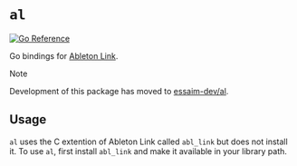 # `al`
[![Go Reference](https://pkg.go.dev/badge/github.com/antoi-ne/al.svg)](https://pkg.go.dev/github.com/antoi-ne/al)

Go bindings for [Ableton Link](https://ableton.github.io/link/).

> [!NOTE]
> Development of this package has moved to [essaim-dev/al](https://github.com/essaim-dev/al).

## Usage

`al` uses the C extention of Ableton Link called `abl_link` but does not install it.
To use `al`, first install `abl_link` and make it available in your library path.
